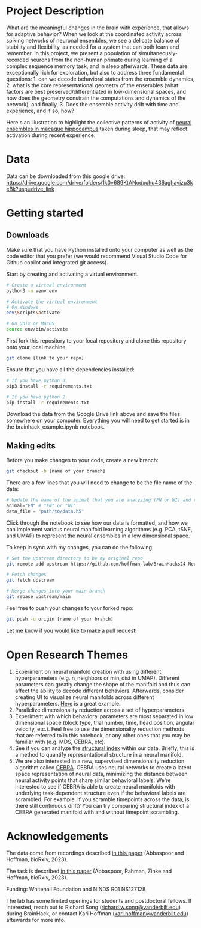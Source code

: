 # Project Description
What are the meaningful changes in the brain with experience, that allows for adaptive behavior? When we look at the coordinated activity across spiking networks of neuronal ensembles, we see a delicate balance of stability and flexibility, as needed for a system that can both learn and remember. In this project, we present a population of simultaneously-recorded neurons from the non-human primate during learning of a complex sequence memory task, and in sleep afterwards. These data are exceptionally rich for exploration, but also to address three fundamental questions: 1. can we decode behavioral states from the ensemble dynamics, 2. what is the core representational geometry of the ensembles (what factors are best preserved/differentiated in low-dimensional spaces, and how does the geometry constrain the computations and dynamics of the network), and finally, 3. Does the ensemble activity drift with time and experience, and if so, how?

Here's an illustration to highlight the collective patterns of activity of [neural ensembles in macaque hippocampus](https://www.youtube.com/watch?v=PVLZRPLcwW4) taken during sleep, that may reflect activation during recent experience. 

# Data
Data can be downloaded from this google drive:
https://drive.google.com/drive/folders/1k0v689KtANodxuhu436aghavizu3keBk?usp=drive_link

# Getting started 
## Downloads
Make sure that you have Python installed onto your computer as well as the code editor that you prefer (we would recommend Visual Studio Code for Github copilot and integrated git access). 

Start by creating and activating a virtual environment. 
```bash
# Create a virtual environment
python3 -m venv env

# Activate the virtual environment
# On Windows
env\Scripts\activate

# On Unix or MacOS
source env/bin/activate
```
First fork this repository to your local repository and clone this repository onto your local machine. 
```bash
git clone [link to your repo]
```
Ensure that you have all the dependencies installed: 
```bash
# If you have python 3
pip3 install -r requirements.txt

# If you have python 2
pip install -r requirements.txt
```
 Download the data from the Google Drive link above and save the files somewhere on your computer. Everything you will need to get started is in the brainhack_example.ipynb notebook. 

 ## Making edits
 Before you make changes to your code, create a new branch: 
 ```bash
git checkout -b [name of your branch]
 ```
 There are a few lines that you will need to change to be the file name of the data: 
 
 ```python 
# Update the name of the animal that you are analyzing (FN or WI) and replace the data_file variable to be the full path of the h5 data file. 
animal="FN" # "FN" or "WI" 
data_file = "path/to/data.h5"
 ```
 
 Click through the notebook to see how our data is formatted, and how we can implement various neural manifold learning algorithms (e.g. PCA, tSNE, and UMAP) to represent the neural ensembles in a low dimensional space. 

To keep in sync with my changes, you can do the following: 

```bash
# Set the upstream directory to be my original repo 
git remote add upstream https://github.com/hoffman-lab/BrainHacks24-NeuralManifolds.git 

# Fetch changes 
git fetch upstream 

# Merge changes into your main branch 
git rebase upstream/main
```

Feel free to push your changes to your forked repo: 

```bash
git push -u origin [name of your branch] 
```

Let me know if you would like to make a pull request! 

# Open Research Themes 
1. Experiment on neural manifold creation with using different hyperparameters (e.g. n_neighbors or min_dist in UMAP). Different parameters can greatly change the shape of the manifold and thus can affect the ability to decode different behaviors. Afterwards, consider creating UI to visualize neural manifolds across different hyperparameters. [Here](https://pair-code.github.io/understanding-umap/) is a great example.
2. Parallelize dimensionality reduction across a set of hyperparameters
3. Experiment with which behavioral parameters are most separated in low dimensional space (block type, trial number, time, head position, angular velocity, etc.). Feel free to use the dimensionality reduction methods that are referred to in this notebook, or any other ones that you may be familiar with (e.g. MDS, CEBRA, etc). 
4. See if you can analyze the [structural index](https://github.com/PridaLab/structure_index) within our data. Briefly, this is a method to quantify representational structure in a neural manifold. 
5. We are also interested in a new, supervised dimensionality reduction algorithm called [CEBRA](https://cebra.ai/docs/index.html). CEBRA uses neural networks to create a latent space representation of neural data, minimizing the distance between neural activity points that share similar behavioral labels. We're interested to see if CEBRA is able to create neural manifolds with underlying task-dependent structure even if the behavioral labels are scrambled. For example, if you scramble timepoints across the data, is there still continuous drift? You can try comparing structural index of a CEBRA generated manifold with and without timepoint scrambling. 

# Acknowledgements 
The data come from recordings described [in this paper](https://www.biorxiv.org/content/10.1101/2023.12.06.570369v1) (Abbaspoor and Hoffman, bioRxiv, 2023).

The task is described [in this paper](https://www.biorxiv.org/content/10.1101/2023.12.11.571113v1) (Abbaspoor, Rahman, Zinke and Hoffman, bioRxiv, 2023).

Funding: Whitehall Foundation and NINDS R01 NS127128

The lab has some limited openings for students and postdoctoral fellows. If interested, reach out to Richard Song (richard.w.song@vanderbilt.edu) during BrainHack, or contact Kari Hoffman (kari.hoffman@vanderbilt.edu) aftewards for more info.

